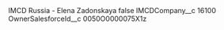 <?xml version="1.0" encoding="UTF-8"?>
<CustomMetadata xmlns="http://soap.sforce.com/2006/04/metadata" xmlns:xsi="http://www.w3.org/2001/XMLSchema-instance" xmlns:xsd="http://www.w3.org/2001/XMLSchema">
    <label>IMCD Russia - Elena Zadonskaya</label>
    <protected>false</protected>
    <values>
        <field>IMCDCompany__c</field>
        <value xsi:type="xsd:string">16100</value>
    </values>
    <values>
        <field>OwnerSalesforceId__c</field>
        <value xsi:type="xsd:string">0050O0000075X1z</value>
    </values>
</CustomMetadata>
